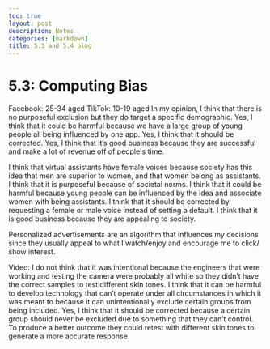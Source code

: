```yaml
---
toc: true
layout: post
description: Notes
categories: [markdown]
title: 5.3 and 5.4 blog
---
```


# 5.3: Computing Bias

Facebook: 25-34 aged
TikTok: 10-19 aged
In my opinion, I think that there is no purposeful exclusion but they do target a specific demographic. 
Yes, I think that it could be harmful because we have a large group of young people all being influenced by one app.
Yes, I think that it should be corrected.
Yes, I think that it’s good business because they are successful and make a lot of revenue off of people's time.

I think that virtual assistants have female voices because society has this idea that men are superior to women, and that women belong as assistants. I think that it is purposeful because of societal norms. I think that it could be harmful because young people can be influenced by the idea and associate women with being assistants. I think that it should be corrected by requesting a female or male voice instead of setting a default. I think that it is good business because they are appealing to society.

Personalized advertisements are an algorithm that influences my decisions since they usually appeal to what I watch/enjoy and encourage me to click/ show interest.

Video:
I do not think that it was intentional because the engineers that were working and testing the camera were probably all white so they didn’t have the correct samples to test different skin tones. I think that it can be harmful to develop technology that can’t operate under all circumstances in which it was meant to because it can unintentionally exclude certain groups from being included. Yes, I think that it should be corrected because a certain group should never be excluded due to something that they can’t control. To produce a better outcome they could retest with different skin tones to generate a more accurate response.
